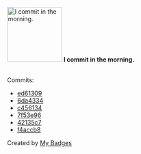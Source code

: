<img src="https://github.com/my-badges/my-badges/blob/master/src/all-badges/time-of-commit/morning-commits.png?raw=true" alt="I commit in the morning." title="I commit in the morning." width="128">
<strong>I commit in the morning.</strong>
<br><br>

Commits:

- <a href="https://github.com/antonmedv/fx/commit/ed6130907eb3cbfb6cdcce3856350c3e7bc05e8d">ed61309</a>
- <a href="https://github.com/antonmedv/fx/commit/6da433446c24082ac2da36da7d391b20bb73dffd">6da4334</a>
- <a href="https://github.com/antonmedv/fx/commit/c456134a7155ed766621cc6b8069b4760ba757d6">c456134</a>
- <a href="https://github.com/antonmedv/fx/commit/7f53e96a9330909945a4e47fd2fabe325e6d43a7">7f53e96</a>
- <a href="https://github.com/antonmedv/expr/commit/42135c7ab80a3dd605997ddff866e2a25c802ddf">42135c7</a>
- <a href="https://github.com/antonmedv/expr/commit/f4accb8e4a7f16817fa09c8897337dc1929eaecf">f4accb8</a>


Created by <a href="https://github.com/my-badges/my-badges">My Badges</a>